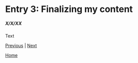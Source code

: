 # Entry 3: Finalizing my content
##### X/X/XX

Text

[Previous](entry02.md) | [Next](entry04.md)

[Home](../README.md)
